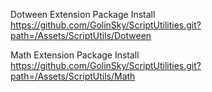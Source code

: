 Dotween Extension Package 
Install
https://github.com/GolinSky/ScriptUtilities.git?path=/Assets/ScriptUtils/Dotween


Math Extension Package 
Install
https://github.com/GolinSky/ScriptUtilities.git?path=/Assets/ScriptUtils/Math